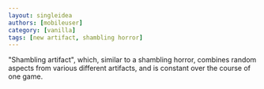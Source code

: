 ```yaml
---
layout: singleidea
authors: [mobileuser]
category: [vanilla]
tags: [new artifact, shambling horror]
---
```

"Shambling artifact", which, similar to a shambling horror, combines random
aspects from various different artifacts, and is constant over the course of
one game.
